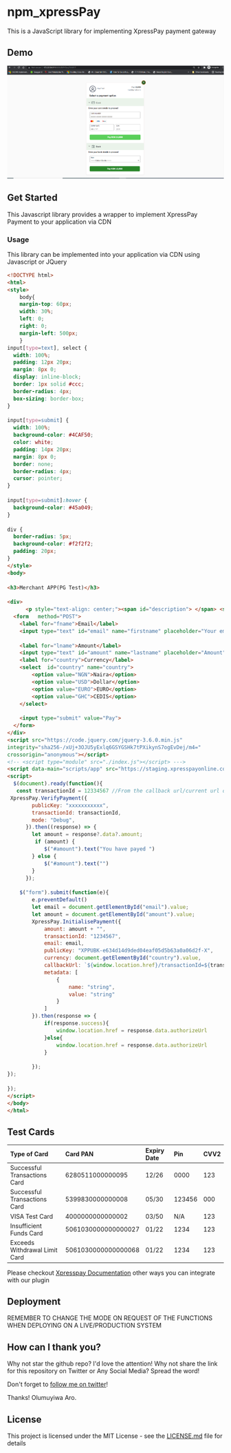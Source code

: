 # npm_xpressPay

This is a JavaScript library for implementing XpressPay payment gateway

## Demo

![Demo](npm_xpressPay.PNG?raw=true "Demo Image")

## Get Started

This Javascript library provides a wrapper to implement XpressPay Payment to your application via CDN


### Usage

This library can be implemented into your application via CDN using Javascript or JQuery



```html
<!DOCTYPE html>
<html>
<style>
    body{
    margin-top: 60px;
    width: 30%;
    left: 0;
    right: 0;
    margin-left: 500px;
    }
input[type=text], select {
  width: 100%;
  padding: 12px 20px;
  margin: 8px 0;
  display: inline-block;
  border: 1px solid #ccc;
  border-radius: 4px;
  box-sizing: border-box;
}

input[type=submit] {
  width: 100%;
  background-color: #4CAF50;
  color: white;
  padding: 14px 20px;
  margin: 8px 0;
  border: none;
  border-radius: 4px;
  cursor: pointer;
}

input[type=submit]:hover {
  background-color: #45a049;
}

div {
  border-radius: 5px;
  background-color: #f2f2f2;
  padding: 20px;
}
</style>
<body>

<h3>Merchant APP(PG Test)</h3>

<div>
      <p style="text-align: center;"><span id="description"> </span> <span id="amount" style="font-weight: bold;"></span></p>
  <form   method="POST">
    <label for="fname">Email</label>
    <input type="text" id="email" name="firstname" placeholder="Your email..">

    <label for="lname">Amount</label>
    <input type="text" id="amount" name="lastname" placeholder="Amount">
    <label for="country">Currency</label>
    <select  id="country" name="country">
        <option value="NGN">Naira</option>
        <option value="USD">Dollar</option>
        <option value="EURO">EURO</option>
        <option value="GHC">CEDIS</option>
    </select>
  
    <input type="submit" value="Pay">
  </form>
</div>
<script src="https://code.jquery.com/jquery-3.6.0.min.js" 
integrity="sha256-/xUj+3OJU5yExlq6GSYGSHk7tPXikynS7ogEvDej/m4=" 
crossorigin="anonymous"></script>
<!-- <script type="module" src="./index.js"></script> --->
<script data-main="scripts/app" src="https://staging.xpresspayonline.com:8292/xpressPay.min.js"></script> 
<script>
  $(document).ready(function(){
   const transactionId = 12334567 //From the callback url/current url or any other way you can better implement it;
 XpressPay.VerifyPayment({
        publicKey: "xxxxxxxxxxx",
        transactionId: transactionId,
        mode: "Debug",
      }).then((response) => {
        let amount = response?.data?.amount;
         if (amount) {
            $("#amount").text("You have payed ")
        } else {
            $("#amount").text("")
        }
      });

    $("form").submit(function(e){
        e.preventDefault()
        let email = document.getElementById("email").value;
        let amount = document.getElementById("amount").value;
        XpressPay.InitialisePayment({
            amount: amount + "",
            transactionId: "1234567",
            email: email,
            publicKey: "XPPUBK-e634d14d9ded04eaf05d5b63a0a06d2f-X",
            currency: document.getElementById("country").value,
            callbackUrl: `${window.location.href}/transactionId=${transactionId}`,
            metadata: [
                {
                    name: "string",
                    value: "string"
                }
            ]
        }).then(response => { 
            if(response.success){
                window.location.href = response.data.authorizeUrl
            }else{
                window.location.href = response.data.authorizeUrl
            }
            
        });
});
   
});
</script>
</body>
</html>

```

## Test Cards
|Type of Card       | Card PAN              | Expiry Date  | Pin  | CVV2   
| :------------------------------------------------- | :------------------------- | :---------- | :---------- | :----------
| Successful Transactions Card | 6280511000000095  | 12/26 | 0000 | 123
| Successful Transactions Card | 5399830000000008  | 05/30 | 123456 | 000
| VISA Test Card | 4000000000000002  | 	03/50 | 	N/A | 123
| Insufficient Funds Card | 5061030000000000027  | 01/22 | 1234 | 123
| Exceeds Withdrawal Limit Card | 5061030000000000068  | 01/22 | 1234 | 123


Please checkout [Xpresspay Documentation](https://github.com) other ways you can integrate with our plugin
## Deployment

REMEMBER TO CHANGE THE MODE ON REQUEST OF THE FUNCTIONS WHEN DEPLOYING ON A LIVE/PRODUCTION SYSTEM


## How can I thank you?

Why not star the github repo? I'd love the attention! Why not share the link for this repository on Twitter or Any Social Media? Spread the word!

Don't forget to [follow me on twitter](https://twitter.com/muyiTechBadtGuy)!

Thanks!
Olumuyiwa Aro.

## License

This project is licensed under the MIT License - see the [LICENSE.md](LICENSE.md) file for details
